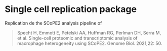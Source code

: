 # Single cell replication package

Replication de the SCoPE2 analysis pipeline of

> Specht H, Emmott E, Petelski AA, Huffman RG, Perlman DH, Serra M, et al. Single-cell proteomic and transcriptomic analysis of macrophage heterogeneity using SCoPE2. Genome Biol. 2021;22: 50.
